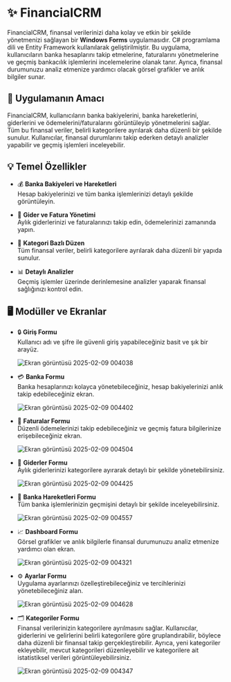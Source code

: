 # ✨ FinancialCRM

FinancialCRM, finansal verilerinizi daha kolay ve etkin bir şekilde yönetmenizi sağlayan bir **Windows Forms** uygulamasıdır. C# programlama dili ve Entity Framework kullanılarak geliştirilmiştir. Bu uygulama, kullanıcıların banka hesaplarını takip etmelerine, faturalarını yönetmelerine ve geçmiş bankacılık işlemlerini incelemelerine olanak tanır. Ayrıca, finansal durumunuzu analiz etmenize yardımcı olacak görsel grafikler ve anlık bilgiler sunar.

## 🎯 Uygulamanın Amacı

FinancialCRM, kullanıcıların banka bakiyelerini, banka hareketlerini, giderlerini ve ödemelerini/faturalarını görüntüleyip yönetmelerini sağlar.  
Tüm bu finansal veriler, belirli kategorilere ayrılarak daha düzenli bir şekilde sunulur. Kullanıcılar, finansal durumlarını takip ederken detaylı analizler yapabilir ve geçmiş işlemleri inceleyebilir.

## 💡 Temel Özellikler

- 💰 **Banka Bakiyeleri ve Hareketleri**  
  Hesap bakiyelerinizi ve tüm banka işlemlerinizi detaylı şekilde görüntüleyin.

- 📑 **Gider ve Fatura Yönetimi**  
  Aylık giderlerinizi ve faturalarınızı takip edin, ödemelerinizi zamanında yapın.

- 📂 **Kategori Bazlı Düzen**  
  Tüm finansal veriler, belirli kategorilere ayrılarak daha düzenli bir yapıda sunulur.

- 📊 **Detaylı Analizler**  
  Geçmiş işlemler üzerinde derinlemesine analizler yaparak finansal sağlığınızı kontrol edin.

## 🖥️ Modüller ve Ekranlar

- 🔒 **Giriş Formu**  
  Kullanıcı adı ve şifre ile güvenli giriş yapabileceğiniz basit ve şık bir arayüz.
  
  ![Ekran görüntüsü 2025-02-09 004038](https://github.com/user-attachments/assets/6b714c7a-3d0c-4514-855f-7ed953633153)

- 💳 **Banka Formu**  
  Banka hesaplarınızı kolayca yönetebileceğiniz, hesap bakiyelerinizi anlık takip edebileceğiniz ekran.

  ![Ekran görüntüsü 2025-02-09 004402](https://github.com/user-attachments/assets/d4b51083-11e4-42ae-a8e1-e0ff216b626d)

- 💸 **Faturalar Formu**  
  Düzenli ödemelerinizi takip edebileceğiniz ve geçmiş fatura bilgilerinize erişebileceğiniz ekran.

  ![Ekran görüntüsü 2025-02-09 004504](https://github.com/user-attachments/assets/680b5192-c0d3-43f2-a3d3-5c8c2f326cd7)

- 📝 **Giderler Formu**  
  Aylık giderlerinizi kategorilere ayırarak detaylı bir şekilde yönetebilirsiniz.

  ![Ekran görüntüsü 2025-02-09 004425](https://github.com/user-attachments/assets/1bab6997-c392-4726-8d16-9605018b322d)

- 🏦 **Banka Hareketleri Formu**  
  Tüm banka işlemlerinizin geçmişini detaylı bir şekilde inceleyebilirsiniz.

  ![Ekran görüntüsü 2025-02-09 004557](https://github.com/user-attachments/assets/fd7f89a9-eb5b-4184-9656-8ae84167ada0)

- 📈 **Dashboard Formu**  
  Görsel grafikler ve anlık bilgilerle finansal durumunuzu analiz etmenize yardımcı olan ekran.

  ![Ekran görüntüsü 2025-02-09 004321](https://github.com/user-attachments/assets/a450dd46-07e5-4f6d-8782-ae870a0ee7de)

- ⚙️ **Ayarlar Formu**  
  Uygulama ayarlarınızı özelleştirebileceğiniz ve tercihlerinizi yönetebileceğiniz alan.

  ![Ekran görüntüsü 2025-02-09 004628](https://github.com/user-attachments/assets/bb849a33-b4bb-4af3-94f1-66a733d78b9f)

- 🗂️ **Kategoriler Formu**  
  Finansal verilerinizin kategorilere ayrılmasını sağlar. Kullanıcılar, giderlerini ve gelirlerini belirli kategorilere göre gruplandırabilir, böylece daha düzenli bir finansal takip gerçekleştirebilir. Ayrıca, yeni kategoriler ekleyebilir, mevcut kategorileri düzenleyebilir ve kategorilere ait istatistiksel verileri görüntüleyebilirsiniz.

  ![Ekran görüntüsü 2025-02-09 004347](https://github.com/user-attachments/assets/1bb100c4-30f4-45ad-a0a0-6fc99df97677)


